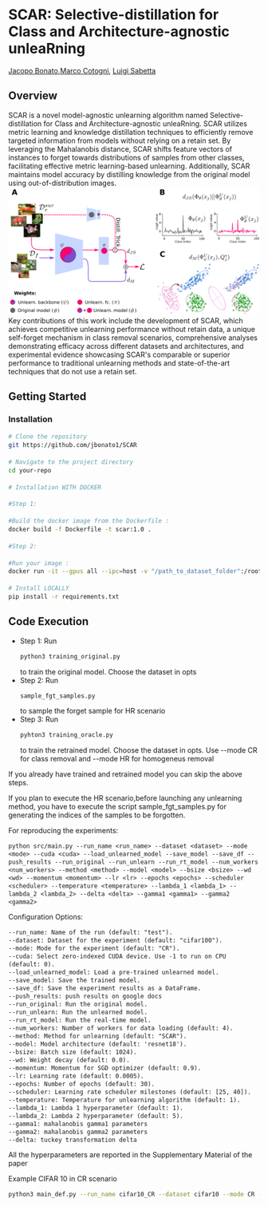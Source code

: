 # SCAR: Selective-distillation for Class and Architecture-agnostic unleaRning
[Jacopo Bonato](https://scholar.google.com/citations?user=tC1GFkUAAAAJ&hl=it&authuser=1),[Marco Cotogni](https://scholar.google.com/citations?user=8PUz5lAAAAAJ&hl=it), [Luigi Sabetta](https://scholar.google.com/citations?view_op=list_works&hl=en&user=rQBQQjMAAAAJ)


<!--The paper is available on  [![arxiv](https://img.shields.io/badge/arXiv-red)]()-->

## Overview

 SCAR is a novel model-agnostic unlearning algorithm named Selective-distillation for Class and Architecture-agnostic unleaRning. SCAR utilizes metric learning and knowledge distillation techniques to efficiently remove targeted information from models without relying on a retain set. By leveraging the Mahalanobis distance, SCAR shifts feature vectors of instances to forget towards distributions of samples from other classes, facilitating effective metric learning-based unlearning. Additionally, SCAR maintains model accuracy by distilling knowledge from the original model using out-of-distribution images.
![Time](imgs/fig1.png)
 Key contributions of this work include the development of SCAR, which achieves competitive unlearning performance without retain data, a unique self-forget mechanism in class removal scenarios, comprehensive analyses demonstrating efficacy across different datasets and architectures, and experimental evidence showcasing SCAR's comparable or superior performance to traditional unlearning methods and state-of-the-art techniques that do not use a retain set.

## Getting Started


### Installation

```bash
# Clone the repository
git https://github.com/jbonato1/SCAR

# Navigate to the project directory
cd your-repo

# Installation WITH DOCKER

#Step 1:

#Build the docker image from the Dockerfile : 
docker build -f Dockerfile -t scar:1.0 . 

#Step 2:

#Run your image : 
docker run -it --gpus all --ipc=host -v "/path_to_dataset_folder":/root/data -v "/path_to_scar_folder":/scar scar:1.0 /bin/bash

# Install LOCALLY 
pip install -r requirements.txt
```

## Code Execution
- Step 1:
    Run
    ```bash 
    python3 training_original.py
    ```
    to train the original model. Choose the dataset in opts
- Step 2:
    Run
    ```bash
    sample_fgt_samples.py
    ```
    to sample the forget sample for HR scenario
- Step 3:
    Run 
    ```bash
    pyhton3 training_oracle.py
    ```
    to train the retrained model. Choose the dataset in opts. Use --mode CR for class removal and --mode HR for homogeneus removal

If you already have trained and retrained model you can skip the above steps.

If you plan to execute the HR scenario,before launching any unlearning method, you have to execute the script sample_fgt_samples.py for generating the indices of the samples to be forgotten.

For reproducing the experiments:
```
python src/main.py --run_name <run_name> --dataset <dataset> --mode <mode> --cuda <cuda> --load_unlearned_model --save_model --save_df --push_results --run_original --run_unlearn --run_rt_model --num_workers <num_workers> --method <method> --model <model> --bsize <bsize> --wd <wd> --momentum <momentum> --lr <lr> --epochs <epochs> --scheduler <scheduler> --temperature <temperature> --lambda_1 <lambda_1> --lambda_2 <lambda_2> --delta <delta> --gamma1 <gamma1> --gamma2 <gamma2>
```
Configuration Options:
 
    --run_name: Name of the run (default: "test").
    --dataset: Dataset for the experiment (default: "cifar100").
    --mode: Mode for the experiment (default: "CR").
    --cuda: Select zero-indexed CUDA device. Use -1 to run on CPU (default: 0).
    --load_unlearned_model: Load a pre-trained unlearned model.
    --save_model: Save the trained model.
    --save_df: Save the experiment results as a DataFrame.
    --push_results: push results on google docs
    --run_original: Run the original model.
    --run_unlearn: Run the unlearned model.
    --run_rt_model: Run the real-time model.
    --num_workers: Number of workers for data loading (default: 4).
    --method: Method for unlearning (default: "SCAR").
    --model: Model architecture (default: 'resnet18').
    --bsize: Batch size (default: 1024).
    --wd: Weight decay (default: 0.0).
    --momentum: Momentum for SGD optimizer (default: 0.9).
    --lr: Learning rate (default: 0.0005).
    --epochs: Number of epochs (default: 30).
    --scheduler: Learning rate scheduler milestones (default: [25, 40]).
    --temperature: Temperature for unlearning algorithm (default: 1).
    --lambda_1: Lambda 1 hyperparameter (default: 1).
    --lambda_2: Lambda 2 hyperparameter (default: 5).
    --gamma1: mahalanobis gamma1 parameters 
    --gamma2: mahalanobis gamma2 parameters
    --delta: tuckey transformation delta

All the hyperparameters are reported in the Supplementary Material of the paper

Example CIFAR 10 in CR scenario
```bash
python3 main_def.py --run_name cifar10_CR --dataset cifar10 --mode CR --cuda 0 --save_model --save_df --run_unlearn  --num_workers 4 --method SCAR --model resnet18 --bsize 1024 --lr 0.0005 --epochs 30  --temperature 1 --lambda_1 1 --lambda_2 5 --delta .5 --gamma1 3 --gamma2 3
```